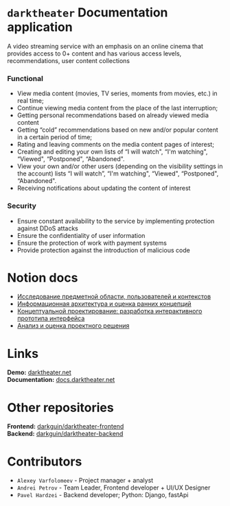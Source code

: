 # `darktheater` Documentation application

A video streaming service with an emphasis on an online cinema that provides access to 0+ content and has various access levels, recommendations, user content collections

### Functional

- View media content (movies, TV series, moments from movies, etc.) in real time;
- Continue viewing media content from the place of the last interruption;
- Getting personal recommendations based on already viewed media content
- Getting “cold” recommendations based on new and/or popular content in a certain period of time;
- Rating and leaving comments on the media content pages of interest;
- Creating and editing your own lists of “I will watch", “I'm watching", “Viewed", “Postponed", “Abandoned".
- View your own and/or other users (depending on the visibility settings in the account) lists “I will watch”, “I'm watching", “Viewed", “Postponed", “Abandoned".
- Receiving notifications about updating the content of interest

### Security

- Ensure constant availability to the service by implementing protection against DDoS attacks
- Ensure the confidentiality of user information
- Ensure the protection of work with payment systems
- Provide protection against the introduction of malicious code

# Notion docs
- [Исследование предметной области, пользователей и контекстов](https://factual-gander-26d.notion.site/485d5807def0436ea66ce5edc0838039)<br/>
- [Информационная архитектура и оценка ранних концепций](https://factual-gander-26d.notion.site/cc7d97af131b437290fa85ca56a65f78)<br/>
- [Концептуальной проектирование: разработка интерактивного прототипа интерфейса](https://factual-gander-26d.notion.site/b4fd23663ba64e5186a0487068fae182)<br/>
- [Анализ и оценка проектного решения](https://factual-gander-26d.notion.site/f7a131794696477aafaec56fb2622ff4)<br/>

# Links
**Demo:** [darktheater.net](https://darktheater.net) <br/>
**Documentation:** [docs.darktheater.net](https://docs.darktheater.net)


# Other repositories
**Frontend:** [darkguin/darktheater-frontend](https://github.com/darkguin/darktheater-frontend) <br/>
**Backend:** [darkguin/darktheater-backend](https://github.com/darkguin/darktheater-backend)

# Contributors
- `Alexey Varfolomeev` - Project manager + analyst
- `Andrei Petrov` - Team Leader, Frontend developer +  UI/UX Designer
- `Pavel Hardzei` - Backend developer; Python: Django, fastApi 
